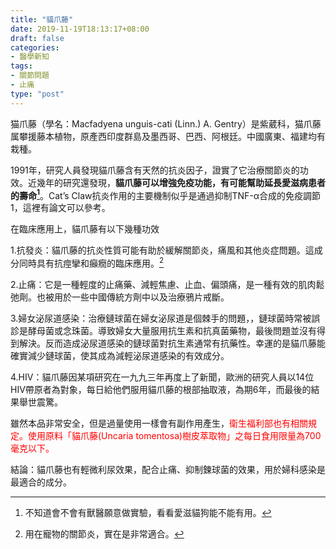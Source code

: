 ```yaml
---
title: "貓爪藤"
date: 2019-11-19T18:13:17+08:00
draft: false
categories:
- 醫學新知
tags:
- 關節問題
- 止痛
type: "post"
---
```

猫爪藤（學名：Macfadyena unguis-cati (Linn.) A. Gentry）是紫葳科，猫爪藤属攀援藤本植物，原產西印度群島及墨西哥、巴西、阿根廷。中國廣東、福建均有栽種。

1991年，研究人員發現貓爪藤含有天然的抗炎因子，證實了它治療關節炎的功效。近幾年的研究還發現，**貓爪藤可以增強免疫功能，有可能幫助延長愛滋病患者的壽命[^1]**。Cat’s Claw抗炎作用的主要機制似乎是通過抑制TNF-α合成的免疫調節1，這裡有論文可以參考。

在臨床應用上，貓爪藤有以下幾種功效

1.抗發炎：貓爪藤的抗炎性質可能有助於緩解關節炎，痛風和其他炎症問題。這成分同時具有抗痙攣和癲癇的臨床應用。[^2]

2.止痛：它是一種輕度的止痛藥、減輕焦慮、止血、偏頭痛，是一種有效的肌肉鬆弛劑。也被用於一些中國傳統方劑中以及治療鴉片戒斷。

3.婦女泌尿道感染：治療鏈球菌在婦女泌尿道是個棘手的問題，，鏈球菌時常被誤診是酵母菌或念珠菌。導致婦女大量服用抗生素和抗真菌藥物，最後問題並沒有得到解決。反而造成泌尿道感染的鏈球菌對抗生素通常有抗藥性。幸運的是貓爪藤能確實減少鏈球菌，使其成為減輕泌尿道感染的有效成分。

4.HIV：貓爪藤因某項研究在一九九三年再度上了新聞，歐洲的研究人員以14位HIV帶原者為對象，每日給他們服用貓爪藤的根部抽取液，為期6年，而最後的結果舉世震驚。

 

雖然本品非常安全，但是過量使用一樣會有副作用產生，<font color="red">衛生福利部也有相關規定。使用原料「貓爪藤(Uncaria tomentosa)樹皮萃取物」之每日食用限量為700毫克以下。</font>


結論：貓爪藤也有輕微利尿效果，配合止痛、抑制鍊球菌的效果，用於婦科感染是最適合的成分。

[^1]: 不知道會不會有獸醫願意做實驗，看看愛滋貓狗能不能有用。
[^2]: 用在寵物的關節炎，實在是非常適合。